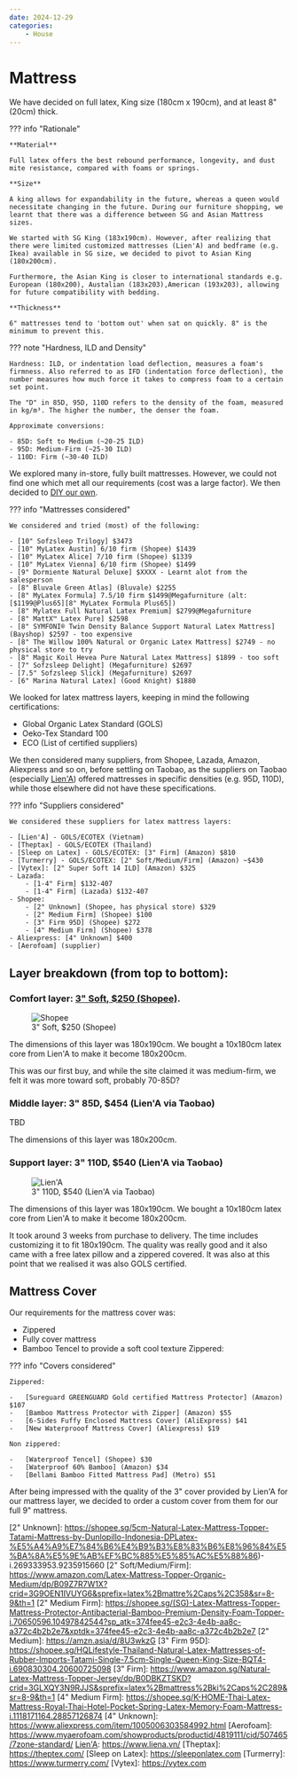 ```yaml
---
date: 2024-12-29
categories:
    - House
---
```


# Mattress

We have decided on full latex, King size (180cm x 190cm), and at least 8" (20cm) thick.

<!-- more -->

??? info "Rationale"

    **Material**

    Full latex offers the best rebound performance, longevity, and dust mite resistance, compared with foams or springs.

    **Size**

    A king allows for expandability in the future, whereas a queen would necessitate changing in the future. During our furniture shopping, we learnt that there was a difference between SG and Asian Mattress sizes.

    We started with SG King (183x190cm). However, after realizing that there were limited customized mattresses (Lien'A) and bedframe (e.g. Ikea) available in SG size, we decided to pivot to Asian King (180x200cm).

    Furthermore, the Asian King is closer to international standards e.g. European (180x200), Austalian (183x203),American (193x203), allowing for future compatibility with bedding.

    **Thickness**

    6" mattresses tend to 'bottom out' when sat on quickly. 8" is the minimum to prevent this.

??? note "Hardness, ILD and Density"

    Hardness: ILD, or indentation load deflection, measures a foam's firmness. Also referred to as IFD (indentation force deflection), the number measures how much force it takes to compress foam to a certain set point.

    The "D" in 85D, 95D, 110D refers to the density of the foam, measured in kg/m³. The higher the number, the denser the foam.

    Approximate conversions:

    - 85D: Soft to Medium (~20-25 ILD)
    - 95D: Medium-Firm (~25-30 ILD)
    - 110D: Firm (~30-40 ILD)

We explored many in-store, fully built mattresses. However, we could not find one which met all our requirements (cost was a large factor). We then decided to [DIY our own].

??? info "Mattresses considered"

    We considered and tried (most) of the following:

    - [10" Sofzsleep Trilogy] $3473
    - [10" MyLatex Austin] 6/10 firm (Shopee) $1439
    - [10" MyLatex Alice] 7/10 firm (Shopee) $1339
    - [10" MyLatex Vienna] 6/10 firm (Shopee) $1499
    - [9" Dormiente Natural Deluxe] $XXXX - Learnt alot from the salesperson
    - [8" Bluvale Green Atlas] (Bluvale) $2255
    - [8" MyLatex Formula] 7.5/10 firm $1499@Megafurniture (alt: [$1199@Plus65][8" MyLatex Formula Plus65])
    - [8" Mylatex Full Natural Latex Premium] $2799@Megafurniture
    - [8" MattX™ Latex Pure] $2598
    - [8" SYMFONI® Twin Density Balance Support Natural Latex Mattress] (Bayshop) $2597 - too expensive
    - [8" The Willow 100% Natural or Organic Latex Mattress] $2749 - no physical store to try
    - [8" Magic Koil Hevea Pure Natural Latex Mattress] $1899 - too soft
    - [7" Sofzsleep Delight] (Megafurniture) $2697
    - [7.5" Sofzsleep Slick] (Megafurniture) $2697
    - [6" Marina Natural Latex] (Good Knight) $1880

We looked for latex mattress layers, keeping in mind the following certifications:

-   Global Organic Latex Standard (GOLS)
-   Oeko-Tex Standard 100
-   ECO (List of certified suppliers)

We then considered many suppliers, from Shopee, Lazada, Amazon, Aliexpress and so on, before settling on Taobao, as the suppliers on Taobao (especially [Lien'A]) offered mattresses in specific densities (e.g. 95D, 110D), while those elsewhere did not have these specifications.

??? info "Suppliers considered"

    We considered these suppliers for latex mattress layers:

    - [Lien'A] - GOLS/ECOTEX (Vietnam)
    - [Theptax] - GOLS/ECOTEX (Thailand)
    - [Sleep on Latex] - GOLS/ECOTEX: [3" Firm] (Amazon) $810
    - [Turmerry] - GOLS/ECOTEX: [2" Soft/Medium/Firm] (Amazon) ~$430
    - [Vytex]: [2" Super Soft 14 ILD] (Amazon) $325
    - Lazada:
        - [1-4" Firm] $132-407
        - [1-4" Firm] (Lazada) $132-407
    - Shopee:
        - [2" Unknown] (Shopee, has physical store) $329
        - [2" Medium Firm] (Shopee) $100
        - [3" Firm 95D] (Shopee) $272
        - [4" Medium Firm] (Shopee) $378
    - Aliexpress: [4" Unknown] $400
    - [Aerofoam] (supplier)

## Layer breakdown (from top to bottom):

### Comfort layer: [3" Soft, $250 (Shopee)].

<figure style="max-width:300px">
  <img src="/static/blog/2024-12-29/shopee_soft.jpg" alt="Shopee" loading="lazy"/>
  <figcaption>3" Soft, $250 (Shopee)<figcaption/>
</figure>

The dimensions of this layer was 180x190cm. We bought a 10x180cm latex core from Lien'A to make it become 180x200cm.

This was our first buy, and while the site claimed it was medium-firm, we felt it was more toward soft, probably 70-85D?

### Middle layer: 3" 85D, $454 (Lien'A via Taobao)

TBD

The dimensions of this layer was 180x200cm.

### Support layer: 3" 110D, $540 (Lien'A via Taobao)

<figure style="max-width:300px">
  <img src="/static/blog/2024-12-29/lienA_110D.jpg" alt="Lien'A" loading="lazy"/>
  <figcaption>3" 110D, $540 (Lien'A via Taobao)<figcaption/>
</figure>

The dimensions of this layer was 180x190cm. We bought a 10x180cm latex core from Lien'A to make it become 180x200cm.

It took around 3 weeks from purchase to delivery. The time includes customizing it to fit 180x190cm. The quality was really good and it also came with a free latex pillow and a zippered covered. It was also at this point that we realised it was also GOLS certified.

## Mattress Cover

Our requirements for the mattress cover was:

-   Zippered
-   Fully cover mattress
-   Bamboo Tencel to provide a soft cool texture
    Zippered:

??? info "Covers considered"

    Zippered:

    -   [Sureguard GREENGUARD Gold certified Mattress Protector] (Amazon) $107
    -   [Bamboo Mattress Protector with Zipper] (Amazon) $55
    -   [6-Sides Fuffy Enclosed Mattress Cover] (AliExpress) $41
    -   [New Waterprooof Mattress Cover] (Aliexpress) $19

    Non zippered:

    -   [Waterproof Tencel] (Shopee) $30
    -   [Waterproof 60% Bamboo] (Amazon) $34
    -   [Bellami Bamboo Fitted Mattress Pad] (Metro) $51

After being impressed with the quality of the 3" cover provided by Lien'A for our mattress layer, we decided to order a custom cover from them for our full 9" mattress.

[Sureguard GREENGUARD Gold certified Mattress Protector]: https://www.amazon.sg/King-Deep-SureGuard-Mattress-Encasement/dp/B00WI0CPOO?dib=eyJ2IjoiMSJ9.zRXQ8bUQCiMnGue0JHPu_0Zrd1TYPm7SZi0AguCNYmSuzHFubNvqHMk21lLwFyqKP4UX_xe48KdZGeVb2pwH2TY3B2Sf47-IcULKpkwQtG6wqfrWZv6MPEvJYzVIuDW5dfmA_9IJBm0T0V-PmJh9VXFiUMRzSFEN3GLNodY-JtHtxWjzcEFXnv_VxQFD9ZKs-cH8NL7LVCUtkRSpu6s6myAVrRjfWq28uxGzUAQ7LKo.MNNJ1BBIGU2jkJ-7BgcN1GamSZdm6Ci32k2hFHuYtxc&dib_tag=se&qid=1736794840&refinements=p_4%3ASureGuard+Mattress+Protectors&s=home&sr=1-14
[Bamboo Mattress Protector with Zipper]: https://www.amazon.com/Bamboo-Mattress-Protector-Zipper-Waterproof/dp/B09DRB2B82?crid=1820LITQV6SSZ&sprefix=mattress%2Bcover%2Bzi%2Caps%2C322&sr=8-6&th=1
[6-Sides Fuffy Enclosed Mattress Cover]: https://www.aliexpress.com/item/1005008036144089.html#nav-specification
[New Waterprooof Mattress Cover]: https://www.aliexpress.com/item/1005001295474707.html#nav-specification
[Waterproof Tencel]: https://shopee.sg/KAPAS-LIVING-Mattress-Protector-Tencel-Waterproof-Breathable-Cooling-All-Sizes-i.934763865.19373899412?sp_atk=45b5455a-2064-4bbb-93ff-d30a621896ee&xptdk=45b5455a-2064-4bbb-93ff-d30a621896ee
[Waterproof 60% Bamboo]: https://www.amazon.com/Hanherry-Waterproof-Protector-Breathable-Noiseless/dp/B09B9RYDYR?crid=3G9OEN1IVUYG6&sprefix=latex%2Bmattre%2Caps%2C358&sr=8-49&th=1
[Bellami Bamboo Fitted Mattress Pad]: https://www.metro.com.sg/product/bellami-bamboo-fitted-mattress-pad-1?ean=d806909f-b692-459a-adf3-d71dae109278
[DIY our own]: https://reddit.com/r/MattressMod/comments/1ccvych/an_updated_guide_to_mattress_diy/
[Lien'A]: https://www.liena.vn/
[3" Soft, $250 (Shopee)]: https://shopee.sg/%E3%80%90SG-STOCK%E3%80%91Q-OU-Mattress-Latex-Mattress-Thailand-Natural-All-in-one-7.5cm-Single-Mattres-i.1321170560.29408866607
[10" Sofzsleep Trilogy]: https://sofzsleep.net/product/trilogy/
[10" MyLatex Austin]: https://shopee.sg/MyLatex-AUSTIN-(10-inch)-100-Natural-Latex-Orthopaedic-Mattress-Sizes-(King-Queen-Super-Single-Single)-i.541933345.12047660084
[10" MyLatex Alice]: https://shopee.sg/MyLatex-ALICE-(10-inch)-100-Natural-Latex-Orthopaedic-Mattress-Sizes-(King-Queen-Super-Single-Single)-i.541933345.12747611371?sp_atk=9e062214-17fc-4a73-a83c-32bde8761701&xptdk=9e062214-17fc-4a73-a83c-32bde8761701
[10" MyLatex Vienna]: https://kita.sg/collections/mylatex/products/mylatex-vienna
[9" Dormiente Natural Deluxe]: https://www.dormiente.sg/natural-latex-mattress-natural-deluxe/
[8" Bluvale Green Atlas]: https://www.bluvale.com/products/mattress-singapore/latex/green-atlas.html
[8" MyLatex Formula]: https://megafurniture.sg/collections/mylatex/products/mylatex-formula-latex-mattress?variant=17016720457843
[8" MyLatex Formula Plus65]: https://www.plus65furniture.sg/products/mylatex-formula-latex-mattress?variant=41307098087620
[8" Mylatex Full Natural Latex Premium]: https://megafurniture.sg/collections/latex-mattress/products/mylatex-full-natural-latex-premium-mattress?variant=17407222546547
[8" MattX™ Latex Pure]: https://www.affairs.sg/products/mattx-pure-natural-latex-mattress?variant=44083641581791
[8" SYMFONI® Twin Density Balance Support Natural Latex Mattress]: https://www.bayshop.sg/symfoni-8-inch-natural-latex-mattress
[8" The Willow 100% Natural or Organic Latex Mattress]: https://willowmattress.com.sg/products/buy-natural-latex-mattress?variant=2544664543264
[8" Magic Koil Hevea Pure Natural Latex Mattress]: https://www.prestige-affairs.com/products/magic-koil-hevea?variant=7387466989614
[7" Sofzsleep Delight]: https://megafurniture.sg/collections/latex-mattress/products/sofzsleep-delight-latex-mattress?variant=41196366692467
[7.5" Sofzsleep Slick]: https://megafurniture.sg/collections/latex-mattress/products/sofzsleep-slick-latex-mattress?variant=41196321669235
[6" Marina Natural Latex]: https://goodknight.sg/products/marina-natural-latex-mattress?variant=43931461746882
[1-4" Firm]: https://www.lazada.sg/products/natural-latexroyal-thai-latex-mattress-hotel-mattress-pocket-spring-latex-memory-foam-mattress-fast-delivery-ozkq-i2819748632-s19455206554.html
[2" Super Soft 14 ILD]: https://www.amazon.com/Vytex-100-Natural-Latex-Super/dp/B07G683YS1?crid=3G9OEN1IVUYG6&sprefix=latex%2Bmattre%2Caps%2C358&sr=8-24&th=1
[2" Soft]: https://www.amazon.sg/Green-Natural-Organic-Mattress-Topper/dp/B09Z7R8HPT?crid=3GLXQY3N9RJJS&sprefix=latex%2Bmattress%2Bki%2Caps%2C289&sr=8-1&th=1
[2" Unknown]: https://shopee.sg/5cm-Natural-Latex-Mattress-Topper-Tatami-Mattress-by-Dunlopillo-Indonesia-DPLatex-%E5%A4%A9%E7%84%B6%E4%B9%B3%E8%83%B6%E8%96%84%E5%BA%8A%E5%9E%AB%EF%BC%885%E5%85%AC%E5%88%86)-i.269333953.9235915660
[2" Soft/Medium/Firm]: https://www.amazon.com/Latex-Mattress-Topper-Organic-Medium/dp/B09Z7R7W1X?crid=3G9OEN1IVUYG6&sprefix=latex%2Bmattre%2Caps%2C358&sr=8-9&th=1
[2" Medium Firm]: https://shopee.sg/(SG)-Latex-Mattress-Topper-Mattress-Protector-Antibacterial-Bamboo-Premium-Density-Foam-Topper-i.70650596.10497842544?sp_atk=374fee45-e2c3-4e4b-aa8c-a372c4b2b2e7&xptdk=374fee45-e2c3-4e4b-aa8c-a372c4b2b2e7
[2" Medium]: https://amzn.asia/d/8U3wkzG
[3" Firm 95D]: https://shopee.sg/HQLifestyle-Thailand-Natural-Latex-Mattresses-of-Rubber-Imports-Tatami-Single-7.5cm-Single-Queen-King-Size-BQT4-i.690830304.20600725098
[3" Firm]: https://www.amazon.sg/Natural-Latex-Mattress-Topper-Jersey/dp/B0DBKZTSKD?crid=3GLXQY3N9RJJS&sprefix=latex%2Bmattress%2Bki%2Caps%2C289&sr=8-9&th=1
[4" Medium Firm]: https://shopee.sg/K-HOME-Thai-Latex-Mattress-Royal-Thai-Hotel-Pocket-Spring-Latex-Memory-Foam-Mattress-i.1118171164.28857126874
[4" Unknown]: https://www.aliexpress.com/item/1005006303584992.html
[Aerofoam]: https://www.myaerofoam.com/showproducts/productid/4819111/cid/507465/7zone-standard/
[Lien'A]: https://www.liena.vn/
[Theptax]: https://theptex.com/
[Sleep on Latex]: https://sleeponlatex.com
[Turmerry]: https://www.turmerry.com/
[Vytex]: https://vytex.com
